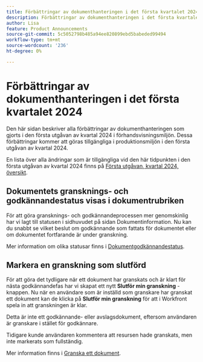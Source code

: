 ```yaml
---
title: Förbättringar av dokumenthanteringen i det första kvartalet 2024
description: Förbättringar av dokumenthanteringen i det första kvartalet 2024
author: Lisa
feature: Product Announcements
source-git-commit: 5c5052798b485a94ee820899ebd5babeded99494
workflow-type: tm+mt
source-wordcount: '236'
ht-degree: 0%

---
```


# Förbättringar av dokumenthanteringen i det första kvartalet 2024

Den här sidan beskriver alla förbättringar av dokumenthanteringen som gjorts i den första utgåvan av kvartal 2024 i förhandsvisningsmiljön. Dessa förbättringar kommer att göras tillgängliga i produktionsmiljön i den första utgåvan av kvartal 2024.

En lista över alla ändringar som är tillgängliga vid den här tidpunkten i den första utgåvan av kvartal 2024 finns på [Första utgåvan, kvartal 2024, översikt](/help/quicksilver/product-announcements/product-releases/23-q4-release-activity/23-q4-release-overview.md).

## Dokumentets gransknings- och godkännandestatus visas i dokumentrubriken

För att göra gransknings- och godkännandeprocessen mer genomskinlig har vi lagt till statusen i sidhuvudet på sidan Dokumentinformation. Nu kan du snabbt se vilket beslut om godkännande som fattats för dokumentet eller om dokumentet fortfarande är under granskning.

Mer information om olika statusar finns i [Dokumentgodkännandestatus](/help/quicksilver/review-and-approve-work/document-reviews-and-approvals/manage-document-approvals/document-approval-status.md).

## Markera en granskning som slutförd

För att göra det tydligare när ett dokument har granskats och är klart för nästa godkännandefas har vi skapat ett nytt **Slutför min granskning** -knappen. Nu när en användare som är inställd som granskare har granskat ett dokument kan de klicka på **Slutför min granskning** för att i Workfront spela in att granskningen är klar.

Detta är inte ett godkännande- eller avslagsdokument, eftersom användaren är granskare i stället för godkännare.

Tidigare kunde användaren kommentera att resursen hade granskats, men inte markerats som fullständig.

Mer information finns i [Granska ett dokument](/help/quicksilver/review-and-approve-work/document-reviews-and-approvals/review-and-approve-documents/review-a-document.md).
